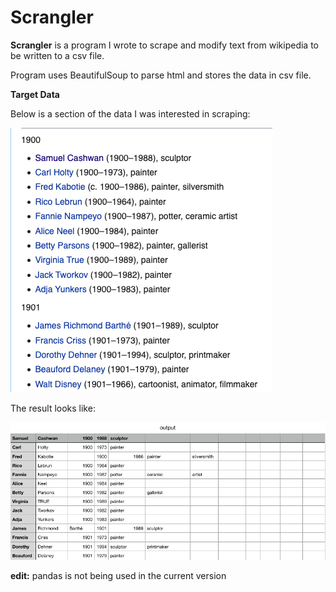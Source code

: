 <h1>Scrangler</h1>

<b>Scrangler</b> is a program I wrote to scrape and modify text from wikipedia to be written to a csv file.

Program uses BeautifulSoup to parse html and stores the data in csv file.

<b>Target Data</b>

Below is a section of the data I was interested in scraping:

![Example of target data](https://raw.githubusercontent.com/nznyn/scrangler/master/Screen%20Shot%202020-03-02%20at%2012.31.30%20PM.png)

The result looks like:

![Ex of result](https://raw.githubusercontent.com/nznyn/scrangler/master/Screen%20Shot%202020-03-02%20at%2012.23.57%20PM.png)

<b>edit:</b> pandas is not being used in the current version
